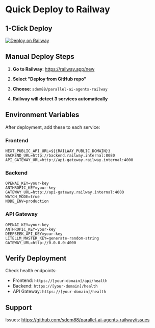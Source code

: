 # Quick Deploy to Railway

## 1-Click Deploy

[![Deploy on Railway](https://railway.app/button.svg)](https://railway.app/new/github/sdem88/parallel-ai-agents-railway)

## Manual Deploy Steps

1. **Go to Railway**: https://railway.app/new

2. **Select "Deploy from GitHub repo"**

3. **Choose**: `sdem88/parallel-ai-agents-railway`

4. **Railway will detect 3 services automatically**

## Environment Variables

After deployment, add these to each service:

### Frontend
```
NEXT_PUBLIC_API_URL=${{RAILWAY_PUBLIC_DOMAIN}}
BACKEND_URL=http://backend.railway.internal:8080
API_GATEWAY_URL=http://api-gateway.railway.internal:4000
```

### Backend
```
OPENAI_KEY=your-key
ANTHROPIC_KEY=your-key
GATEWAY_URL=http://api-gateway.railway.internal:4000
WATCH_MODE=true
NODE_ENV=production
```

### API Gateway
```
OPENAI_KEY=your-key
ANTHROPIC_KEY=your-key
DEEPSEEK_API_KEY=your-key
LITELLM_MASTER_KEY=generate-random-string
GATEWAY_URL=http://0.0.0.0:4000
```

## Verify Deployment

Check health endpoints:
- Frontend: `https://[your-domain]/api/health`
- Backend: `https://[your-domain]/health`
- API Gateway: `https://[your-domain]/health`

## Support

Issues: https://github.com/sdem88/parallel-ai-agents-railway/issues